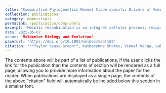 ```yaml
---
title: "Comparative Phylogenetics Reveal Clade-specific Drivers of Recombination Rate Evolution Across Vertebrates"
collection: publications
category: manuscripts
permalink: /publication/comp-phylo
excerpt: 'Meiotic recombination is an integral cellular process, required for the production of viable gametes. Recombination rate is a fundamental genomic parameter, modulating genomic responses to selection. Our increasingly detailed understanding of its molecular underpinnings raises the prospect that we can gain insight into trait divergence by examining the molecular evolution of recombination genes from a pathway perspective, as in mammals, where protein-coding changes in later stages of the recombination pathway are connected to divergence in intra-clade recombination rate. Here, we leverage increased availability of avian and teleost genomes to reconstruct the evolution of the recombination pathway across two additional vertebrate clades: birds, which have higher and more variable rates of recombination and similar divergence times to mammals, and teleost fish, which have much deeper divergence times. Rates of molecular evolution of recombination genes are highly correlated between vertebrate clades and significantly elevated compared to control panels, suggesting that they experience similar selective pressures. Avian recombination genes are significantly more likely to exhibit signatures of positive selection than other clades, unrestricted to later stages of the pathway. Signatures of positive selection in genes linked to recombination rate variation in mammalian populations and those with signatures of positive selection across the avian phylogeny are highly correlated. In contrast, teleost fish recombination genes have significantly less evidence of positive selection despite high intra-clade recombination rate variability. Gaining clade-specific understanding of patterns of variation in recombination genes can elucidate drivers of recombination rate and thus, factors influencing genetic diversity, selection efficacy, and species divergence.
date: 2025-05-07
venue: 'Molecular Biology and Evolution'
paperurl: 'https://doi.org/10.1093/molbev/msaf100'
citation: '**Taylor Szasz-Green**, Katherynne Shores, Vineel Vanga, Luke Zacharias, Andrew K Lawton, Amy L Dapper, Comparative Phylogenetics Reveal Clade-specific Drivers of Recombination Rate Evolution Across Vertebrates, Molecular Biology and Evolution, Volume 42, Issue 5, May 2025, msaf100, https://doi.org/10.1093/molbev/msaf100'
---
```


The contents above will be part of a list of publications, if the user clicks the link for the publication than the contents of section will be rendered as a full page, allowing you to provide more information about the paper for the reader. When publications are displayed as a single page, the contents of the above "citation" field will automatically be included below this section in a smaller font.
